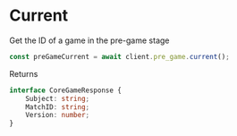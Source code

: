 # Current

Get the ID of a game in the pre-game stage

```js
const preGameCurrent = await client.pre_game.current();
```

Returns
```ts
interface CoreGameResponse {
    Subject: string;
    MatchID: string;
    Version: number;
}
```

